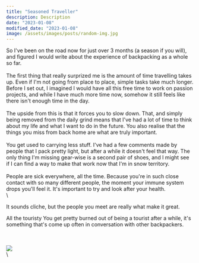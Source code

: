 ```yaml
---
title: "Seasoned Traveller"
description: Description
date: "2023-01-08"
modified_date: "2023-01-08"
image: /assets/images/posts/random-img.jpg
---
```

So I've been on the road now for just over 3 months (a season if you will), and figured I would write about the experience of backpacking as a whole so far.
\
\
The first thing that really surprized me is the amount of time travelling takes up. Even if I'm not going from place to place, simple tasks take much longer. Before I set out, I imagined I would have all this free time to work on passion projects, and while I have much more time now, somehow it still feels like there isn't enough time in the day.
\
\
The upside from this is that it forces you to slow down. That, and simply being removed from the daily grind means that I've had a lot of time to think about my life and what I want to do in the future. You also realise that the things you miss from back home are what are truly important. 
\
\
You get used to carrying less stuff. I've had a few comments made by people that I pack pretty light, but after a while it doesn't feel that way. The only thing I'm missing gear-wise is a second pair of shoes, and I might see if I can find a way to make that work now that I'm in snow territory.
\
\
People are sick everywhere, all the time. Because you're in such close contact with so many different people, the moment your immune system drops you'll feel it. It's important to try and look after your health.
\
\


It sounds cliche, but the people you meet are really what make it great. 



All the touristy 
You get pretty burned out of being a tourist after a while, it's something that's come up often in conversation with other backpackers.







\
\
![](/assets/images/posts/post-/wall3.jpg)
\
\